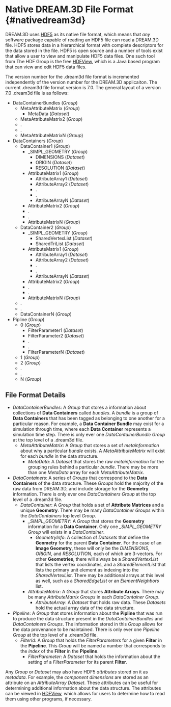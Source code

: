 Native DREAM.3D File Format {#nativedream3d}
===========

DREAM.3D uses [HDF5](http://www.hdfgroup.org) as its native file format, which means that _any_ software package capable of reading an HDF5 file can read a DREAM.3D file. HDF5 stores data in a hierarchical format with complete descriptors for the data stored in the file. HDF5 is open source and a number of tools exist that allow a user to view and manipulate HDF5 data files. One such tool from The HDF Group is the free [HDFView](http://www.hdfgroup.org/hdf-java-html/hdfview/index.html#download_hdfview), which is a Java based program that can view and edit HDF5 data files. 

The version number for the .dream3d file format is incremented independently of the version number for the DREAM.3D applicaiton. The current .dream3d file format version is 7.0. The general layout of a version 7.0 .dream3d file is as follows:

+ DataContainerBundles (_Group_)
	+ MetaAttributeMatrix (_Group_)
		+ MetaData (_Dataset_)
 	+ MetaAttributeMatrix2 (_Group_)
 	+ .
 	+ .
 	+ MetaAttributeMatrixN (_Group_)
+ DataContainers (_Group_)
	+ DataContainer1 (_Group_)
		+ \_SIMPL\_GEOMETRY (_Group_)
			+ DIMENSIONS (_Dataset_)
			+ ORIGIN (_Dataset_)
			+ RESOLUTION (_Dataset_)
		+ AttributeMatrix1 (_Group_)
			+ AttributeArray1 (_Dataset_)
			+ AttributeArray2 (_Dataset_)
			+ .
			+ .
			+ AttributeArrayN (_Dataset_)
		+ AttributeMatrix2 (_Group_)
		+ .
		+ .
		+ AttributeMatrixN (_Group_)
	+ DataContainer2 (_Group_)
		+ \_SIMPL\_GEOMETRY (_Group_)
			+ SharedVertexList (_Dataset_)
			+ SharedTriList (_Dataset_)
		+ AttributeMatrix1 (_Group_)
			+ AttributeArray1 (_Dataset_)
			+ AttributeArray2 (_Dataset_)
			+ .
			+ .
			+ AttributeArrayN (_Dataset_)
		+ AttributeMatrix2 (_Group_)
		+ .
		+ .
		+ AttributeMatrixN (_Group_)
	+ .
	+ .
	+ DataContainerN (_Group_)
+ Pipline (_Group_)
	+ 0 (_Group_)
		+ FilterParameter1 (_Dataset_)
		+ FilterParameter2 (_Dataset_)
		+ .
		+ .
		+ FilterParameterN (_Dataset_)
	+ 1 (_Group_)
	+ 2 (_Group_)
	+ .
	+ .
	+ N (_Group_)

## File Format Details ##

+ _DataContainerBundles_: A _Group_ that stores a information about collections of **Data Containers** called _bundles_. A _bundle_ is a group of **Data Containers** that has been tagged as belonging to one another for a particular reason. For example, a **Data Container Bundle** may exist for a simulation through time, where each **Data Container** represents a simulation time step. There is only ever one _DataContainerBundle_ _Group_ at the top level of a .dream3d file.
	+ _MetaAttributeMatrix_: A _Group_ that stores a set of _metainformation_ about why a particular _bundle_ exists. A _MetaAttributeMatrix_ will exist for each _bundle_ in the data structure. 
		+ _MetaData_: A _Dataset_ that stores the raw _metainformation_ for the grouping rules behind a particular _bundle_. There may be more than one _MetaData_ array for each _MetaAttributeMatrix_.
+ _DataContainers_: A series of _Groups_ that correspond to the **Data Containers** of the data structure. These _Groups_ hold the majority of the raw data from DREAM.3D, and include storage for the **Geometry** information. There is only ever one _DataContainers_ _Group_ at the top level of a .dream3d file.
	+ _DataContainer_: A _Group_ that holds a set of **Attribute Matrices** and a unique **Geometry**. There may be many _DataContainer_ _Groups_ within the _DataContainers_ top level _Group_.
		+ *\_SIMPL\_GEOMETRY*: A _Group_ that stores the **Geometry** information for a **Data Container**. Only one *\_SIMPL\_GEOMETRY* _Group_ will exists in a _DataContainer_.
			+ *GeometryInfo*: A collection of _Datasets_ that define the **Geometry** for the parent **Data Container**. For the case of an **Image Geometry**, these will only be the _DIMENSIONS_, _ORIGIN_, and _RESOLUTION_, each of which are 3-vectors. For other **Geometries**, there will always be a _SharedVertexList_ that lists the vertex coordinates, and a _SharedElementList_ that lists the primary unit element as indexing into the _SharedVertexList_. There may be additional arrays at this level as well, such as a _SharedEdgeList_ or an _ElementNeighbors_ list.
		+ _AttributeMatrix_: A _Group_ that stores **Attribute Arrays**. There may be many _AttributeMatrix_ _Groups_ in each _DataContainer_ _Group_. 
			+ _AttributeArray_: A _Dataset_ that holds raw data. These _Datasets_ hold the actual array data of the data structure.
+ _Pipeline_: A _Group_ that stores information about the **Pipline** that was run to produce the data structure present in the _DataContainerBundles_ and _DataContainers_ _Groups_. The information stored in this _Group_ allows for the data provenance to be maintained. There is only ever one _Pipeline_ _Group_ at the top level of a .dream3d file.
	+ _FilterId_: A _Group_ that holds the _FilterParameters_ for a given **Filter** in the **Pipeline**. This _Group_ will be named a number that corresponds to the _index_ of the **Filter** in the **Pipeline**.
		+ _FilterParameter_: A _Dataset_ that holds the information about the setting of a _FilterParameter_ for its parent **Filter**. 


Any _Group_ or _Dataset_ may also have HDF5 _attributes_ stored on it as _metadata_. For example, the _component dimensions_ are stored as an attribute on an _AttributeArray_ _Dataset_. These attributes can be useful for determining additional information about the data structure. The attributes can be viewed in [HDFView](http://www.hdfgroup.org/hdf-java-html/hdfview/index.html#download_hdfview), which allows for users to determine how to read them using other programs, if necessary.  


